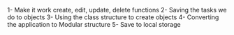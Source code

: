 1- Make it work create, edit, update, delete functions 
2- Saving the tasks we do to objects
3- Using the class structure to create objects
4- Converting the application to Modular structure
5- Save to local storage